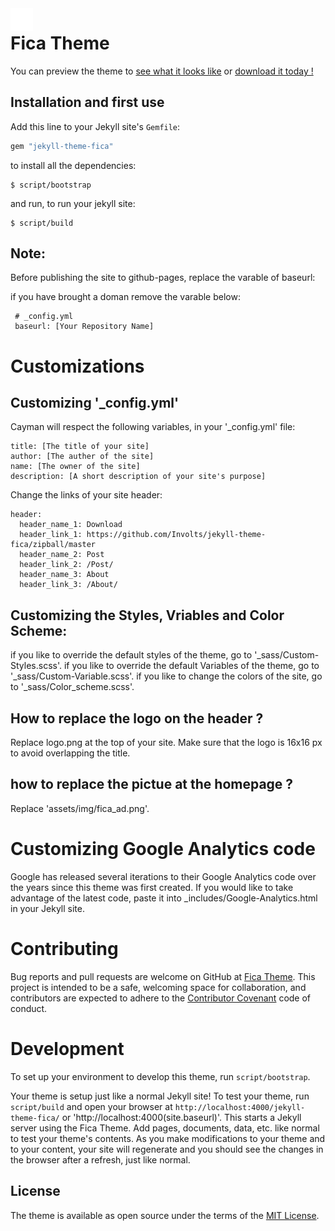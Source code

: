 <img src="logo.png" align="left" />
<h1 align="left">Fica Theme</h1>

You can preview the theme to [see what it looks like](https://involts.github.io/jekyll-theme-fica/) or
[download it today !](https://github.com/Involts/jekyll-theme-fica/zipball/master)

## Installation and first use

Add this line to your Jekyll site's `Gemfile`:

```ruby
gem "jekyll-theme-fica"
```


to install all the dependencies:

    $ script/bootstrap

and run, to run your jekyll site:

    $ script/build
## Note:
  Before publishing the site to github-pages, replace the varable of baseurl:

  if you have brought a doman remove the varable below: 
  ```
   # _config.yml
   baseurl: [Your Repository Name]
  ```

# Customizations

## Customizing '_config.yml'

Cayman will respect the following variables, in your '_config.yml' file:

```
title: [The title of your site]
author: [The auther of the site]
name: [The owner of the site]
description: [A short description of your site's purpose]
```
Change the links of your site header:
```
header:
  header_name_1: Download
  header_link_1: https://github.com/Involts/jekyll-theme-fica/zipball/master
  header_name_2: Post
  header_link_2: /Post/
  header_name_3: About
  header_link_3: /About/
```
## Customizing the Styles, Vriables and Color Scheme:
if you like to override the default styles of the theme, go to '_sass/Custom-Styles.scss'.
if you like to override the default Variables of the theme, go to '_sass/Custom-Variable.scss'.
if you like to change the colors of the site, go to '_sass/Color_scheme.scss'.


## How to replace the logo on the header ?

Replace logo.png at the top of your site.
Make sure that the logo is 16x16 px to avoid overlapping the title.   

## how to replace the pictue at the homepage ?

Replace 'assets/img/fica_ad.png'.
# Customizing Google Analytics code

Google has released several iterations to their Google Analytics code over the years since this theme was first created. If you would like to take advantage of the latest code, paste it into _includes/Google-Analytics.html in your Jekyll site.

# Contributing

Bug reports and pull requests are welcome on GitHub at [Fica Theme](https://github.com/Involts/hello). This project is intended to be a safe, welcoming space for collaboration, and contributors are expected to adhere to the [Contributor Covenant](http://contributor-covenant.org) code of conduct.

# Development

To set up your environment to develop this theme, run `script/bootstrap`.

Your theme is setup just like a normal Jekyll site! To test your theme, run `script/build` and open your browser at `http://localhost:4000/jekyll-theme-fica/` or 'http://localhost:4000(site.baseurl)'. This starts a Jekyll server using the Fica Theme. Add pages, documents, data, etc. like normal to test your theme's contents. As you make modifications to your theme and to your content, your site will regenerate and you should see the changes in the browser after a refresh, just like normal.
## License

The theme is available as open source under the terms of the [MIT License](https://opensource.org/licenses/MIT).


